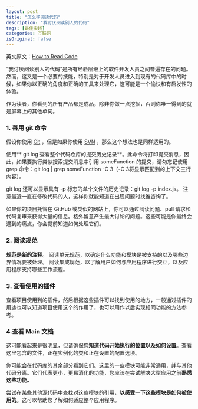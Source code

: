 ```yaml
---
layout: post
title: "怎么样阅读代码"
description: "我讨厌阅读别人的代码"
tags: [最佳实践]
categories: 互联网
isOriginal: false
---
```


英文原文：[How to Read Code ](https://spin.atomicobject.com/2017/06/01/how-to-read-code/?utm_source=wanqu.co&utm_campaign=Wanqu+Daily&utm_medium=website)

“我讨厌阅读别人的代码”是所有经验层级上的软件开发人员之间普遍存在的问题。然而，这又是一个必要的技能，特别是对于开发人员进入到现有的代码库中的时候，如果你以正确的角度和正确的工具来处理它，这可能是一个愉快和有启发性的体验。

作为读者，你看到的所有产品都是成品，除非你做一点挖掘，否则你唯一得到的就是屏幕上的其他单词。

### 1\. 善用 git 命令

假设你使用 [Git](https://git-scm.com/) ，但是如果你使用 [SVN](https://subversion.apache.org/) ，那么这个想法也是同样适用的。

使用** git log 查看整个代码仓库的提交历史记录**。此命令将打印提交消息，因此，如果要执行类似搜索提交消息中引用 someFunction 的提交，请勿忘记使用 grep 命令：git log | grep someFunction -C 3（-C 3将显示匹配到的上下文三行内容）。

git log 还可以显示具有 -p 标志的单个文件的历史记录：git log -p index.js。 注意最近一直在修改代码的人，这样你就能知道在出现问题时找谁咨询了。

如果你的项目托管在 GitHub 或类似的网站上，你可以通过阅读问题、pull 请求和代码复审来获得大量的信息。格外留意产生最大讨论的问题。这些可能是你最终会遇到的痛点，你会提前知道如何处理它们。

### 2\. 阅读规范

**规范是新的注释**。 阅读单元规范，以确定什么功能和模块是被支持的以及哪些边界情况要被处理。 阅读集成规范，以了解用户如何与应用程序进行交互，以及应用程序支持哪些工作流程。

### 3\. 查看使用的插件

查看项目使用到的插件，然后根据这些插件可以找到使用的地方，一般通过插件的用途也可以知道项目使用这个的作用了，也可以用作以后实现相同功能的方法参考。

### 4.查看 Main 文档

这可能看起来是很明显，但请确保您**知道代码开始执行的位置以及如何设置**。查看这里包含的文件，正在实例化的类和正在设置的配置选项。

你可能会在代码库的其余部分看到它们。这里的一些模块可能非常通用，并与其他代码分离。它们代表更小，更易消化的功能，您应该在尝试解决大型应用之前**熟悉这些功能。**

尝试在某些其他源代码中查找对这些模块的引用，**以感受一下这些模块是如何被使用的**。这可以帮助您了解如何适应整个应用程序。
